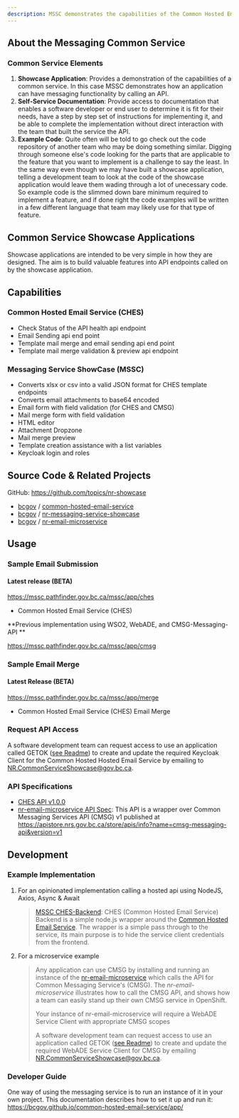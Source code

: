 ```yaml
---
description: MSSC demonstrates the capabilities of the Common Hosted Email Service, which provides applications with email messaging functionality. To learn more see [API Usage](https://github.com/bcgov/common-hosted-email-service/blob/master/app/README.md#api-usage) documentation.
---
```



## About the Messaging Common Service

### Common Service Elements

1. **Showcase Application**: Provides a demonstration of the capabilities of a common service. In this case MSSC demonstrates how an application can have messaging functionality by calling an API.
2. **Self-Service Documentation**: Provide access to documentation that enables a software developer or end user to determine it is fit for their needs, have a step by step set of instructions for implementing it, and be able to complete the implementation without direct interaction with the team that built the service the API.
3. **Example Code**: Quite often will be told to go check out the code repository of another team who may be doing something similar.  Digging through someone else's code looking for the parts that are applicable to the feature that you want to implement is a challenge to say the least.  In the same way even though we may have built a showcase application, telling a development team to look at the code of the showcase application would leave them wading through a lot of unecessary code.   So example code is the slimmed down bare minimum required to implement a feature, and if done right the code examples will be written in a few different language that team may likely use for that type of feature.

## Common Service Showcase Applications

Showcase applications are intended to be very simple in how they are designed. The aim is to build valuable features into API endpoints called on by the showcase application.

## Capabilities

### Common Hosted Email Service (CHES)

- Check Status of the API health api endpoint
- Email Sending api end point
- Template mail merge and email sending api end point
- Template mail merge validation & preview api endpoint

### Messaging Service ShowCase (MSSC)

- Converts xlsx or csv into a valid JSON format for CHES template endpoints
- Converts email attachments to base64 encoded
- Email form with field validation (for CHES and CMSG)
- Mail merge form with field validation
- HTML editor
- Attachment Dropzone
- Mail merge preview
- Template creation assistance with a list variables
- Keycloak login and roles

## Source Code & Related Projects

GitHub: <https://github.com/topics/nr-showcase>

- [bcgov](https://github.com/bcgov) / [common-hosted-email-service](https://github.com/bcgov/common-hosted-email-service)
- [bcgov](https://github.com/bcgov) / [nr-messaging-service-showcase](https://github.com/bcgov/nr-messaging-service-showcase)
- [bcgov](https://github.com/bcgov) / [nr-email-microservice](https://github.com/bcgov/nr-email-microservice)

## Usage

### Sample Email Submission

#### Latest release (BETA)

<https://mssc.pathfinder.gov.bc.ca/mssc/app/ches>

- Common Hosted Email Service (CHES)

**Previous implementation using WSO2, WebADE, and CMSG-Messaging-API **

<https://mssc.pathfinder.gov.bc.ca/mssc/app/cmsg>

### Sample Email Merge

#### Latest Release (BETA)

<https://mssc.pathfinder.gov.bc.ca/mssc/app/merge>

- Common Hosted Email Service (CHES) Email Merge

### Request API Access

A software development team can request access to use an application called GETOK ([see Readme](https://github.com/bcgov/nr-get-token)) to create and update the required Keycloak Client for the Common Hosted Hosted Email Service by emailing   to [NR.CommonServiceShowcase@gov.bc.ca](mailto:NR.CommonServiceShowcase@gov.bc.ca?subject=CHES%20Access%20Request).

### API Specifications

- [CHES API v1.0.0](https://ches.pathfinder.gov.bc.ca/api/v1/docs)
- [nr-email-microservice API Spec](https://github.com/bcgov/nr-email-microservice/blob/master/api/msgService/v1.api-spec.yaml): This API is a wrapper over Common Messaging Services API (CMSG) v1 published at <https://apistore.nrs.gov.bc.ca/store/apis/info?name=cmsg-messaging-api&version=v1>

## Development

### Example Implementation

1. For an opinionated implementation calling a hosted api using NodeJS, Axios, Async & Await

   > [MSSC CHES-Backend](https://raw.githubusercontent.com/bcgov/nr-messaging-service-showcase/master/ches-backend/chesService/chesService.js): CHES (Common Hosted Email Service) Backend is a simple node.js wrapper around the [Common Hosted Email Service](https://github.com/bcgov/common-hosted-email-service.git). The wrapper is a simple pass through to the service, its main purpose is to hide the service client credentials from the frontend.

2. For a microservice example

   > Any application can use CMSG by installing and running an instance of the [nr-email-microservice](https://github.com/bcgov/nr-email-microservice) which calls the API for Common Messaging Service's (CMSG). The *nr-email-microservice* illustrates how to call the CMSG API, and shows how a team can easily stand up their own CMSG service in OpenShift.
   >
   > Your instance of nr-email-microservice will require a WebADE Service Client with appropriate CMSG scopes
   >
   > A software development team can request access to use an application called GETOK ([see Readme](https://github.com/bcgov/nr-get-token)) to create and update the required WebADE Service Client for CMSG by emailing NR.CommonServiceShowcase@gov.bc.ca.

### Developer Guide

One way of using the messaging service is to run an instance of it in your own project. This documentation describes how to set it up and run it:  <https://bcgov.github.io/common-hosted-email-service/app/>
